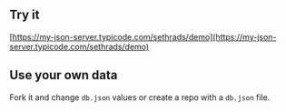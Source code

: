 ## Try it

[https://my-json-server.typicode.com/sethrads/demo](https://my-json-server.typicode.com/sethrads/demo)

## Use your own data

Fork it and change `db.json` values or create a repo with a `db.json` file.
